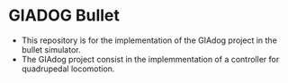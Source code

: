 # GIADOG Bullet

* This repository is for the implementation of the GIAdog project in the bullet simulator.
* The GIAdog project consist in the implemmentation of a controller for quadrupedal locomotion. 
